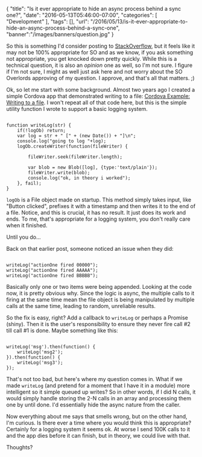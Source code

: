 
{
	"title": "Is it ever appropriate to hide an async process behind a sync one?",
	"date": "2016-05-13T05:46:00-07:00",
	"categories": [
		"Development"
	],
	"tags": [],
	"url": "/2016/05/13/is-it-ever-appropriate-to-hide-an-async-process-behind-a-sync-one",
	"banner":"/images/banners/question.jpg"
}

So this is something I'd consider posting to [StackOverflow](http://www.stackoverflow.com), but it feels like it may not be 100% appropriate for SO and as we know, if you ask something not appropriate, you get knocked down pretty quickly. While this is a technical question, it is also an *opinion* one as well, so I'm not sure. I figure if I'm not sure, I might as well just ask here and not worry about the SO Overlords approving of my question. I approve, and that's all that matters. ;)

<!--more-->

Ok, so let me start with some background. Almost two years ago I created a simple Cordova app that demonstrated writing to a file: [Cordova Example: Writing to a file](https://www.raymondcamden.com/2014/11/05/Cordova-Example-Writing-to-a-file/). I won't repeat all of that code here, but this is the simple utility function I wrote to support a basic logging system.

<pre><code class="language-javascript">
function writeLog(str) {
    if(!logOb) return;
    var log = str + " [" + (new Date()) + "]\n";
    console.log("going to log "+log);
    logOb.createWriter(function(fileWriter) {
        
        fileWriter.seek(fileWriter.length);
        
        var blob = new Blob([log], {type:'text/plain'});
        fileWriter.write(blob);
        console.log("ok, in theory i worked");
    }, fail);
}
</code></pre>

<code>logOb</code> is a File object made on startup. This method simply takes input, like "Button clicked", prefixes it with a timestamp and then writes it to the end of a file. Notice, and this is crucial, it has no result. It just does its work and ends. To me, that's appropriate for a logging system, you don't really care when it finished.

Until you do...

Back on that earlier post, someone noticed an issue when they did:

<pre><code class="language-javascript">
writeLog("actionOne fired 00000");
writeLog("actionOne fired AAAAA");
writeLog("actionOne fired BBBBB");
</code></pre>

Basically only one or two items were being appended. Looking at the code now, it is pretty obvious why. Since the logic is async, the multiple calls to it firing at the same time mean the file object is being manipulated by multiple calls at the same time, leading to random, unreliable results.

So the fix is easy, right? Add a callback to <code>writeLog</code> or perhaps a Promise (shiny). Then it is the user's responsibility to ensure they never fire call #2 till call #1 is done. Maybe something like this:

<pre><code class="language-javascript">
writeLog('msg').then(function() {
	writeLog('msg2');
}).then(function() {
	writeLog('msg3');
});
</code></pre>

That's not too bad, but here's where my question comes in. What if we made <code>writeLog</code> (and pretend for a moment that I have it in a module) more intelligent so it simple queued up writes? So in other words, if I did N calls, it would simply handle storing the 2-N calls in an array and processing them one by until done. I'd essentially hide the async nature from the caller.

Now everything about me says that smells wrong, but on the other hand, I'm curious. Is there ever a time where you would think this is appropriate? Certainly for a logging system it seems ok. At worse I send 100K calls to it and the app dies before it can finish, but in theory, we could live with that.

Thoughts?
